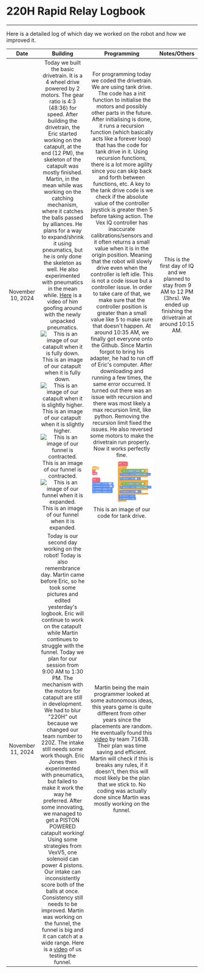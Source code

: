 # 220H Rapid Relay Logbook 
***
Here is a detailed log of which day we worked on the robot and how we improved it.

|       Date        |                                                                                                                                                                                                                                                                                                                                                                                                                                                                                                                                                                                                                                       Building                                                                                                                                                                                                                                                                                                                                                                                                                                                                                                                                                                                                                                       |                                                                                                                                                                                                                                                                                                                                                                                                                                                                                                                                                                                                                                                                                                                                                                                       Programming                                                                                                                                                                                                                                                                                                                                                                                                                                                                                                                                                                                                                                                                                                                                                                                        |                                                              Notes/Others                                                              |
|:-----------------:|:------------------------------------------------------------------------------------------------------------------------------------------------------------------------------------------------------------------------------------------------------------------------------------------------------------------------------------------------------------------------------------------------------------------------------------------------------------------------------------------------------------------------------------------------------------------------------------------------------------------------------------------------------------------------------------------------------------------------------------------------------------------------------------------------------------------------------------------------------------------------------------------------------------------------------------------------------------------------------------------------------------------------------------------------------------------------------------------------------------------------------------------------------------------------------------------------------------------------------------------------------------------------------------:|:----------------------------------------------------------------------------------------------------------------------------------------------------------------------------------------------------------------------------------------------------------------------------------------------------------------------------------------------------------------------------------------------------------------------------------------------------------------------------------------------------------------------------------------------------------------------------------------------------------------------------------------------------------------------------------------------------------------------------------------------------------------------------------------------------------------------------------------------------------------------------------------------------------------------------------------------------------------------------------------------------------------------------------------------------------------------------------------------------------------------------------------------------------------------------------------------------------------------------------------------------------------------------------------------------------------------------------------------------------------------------------------------------------------------------------------------------------------------------------------------------------------------------------------------------------------------------------------:|:--------------------------------------------------------------------------------------------------------------------------------------:|
| November 10, 2024 | Today we built the basic drivetrain. It is a 4 wheel drive powered by 2 motors. The gear ratio is 4:3 (48:36) for speed. After building the drivetrain, the Eric started working on the catapult, at the end (12 PM), the skeleton of the catapult was mostly finished. Martin, in the mean while was working on the catching mechanism, where it catches the balls passed by alliances. He plans for a way to expand/shrink it using pneumatics, but he is only done the skeleton as well. He also experimented with pneumatics in the mean while. [Here](https://youtube.com/shorts/G3R-JmqAIaA?feature=share) is a video of him goofing around with the newly unpacked pneumatics.  ![This is an image of our catapult when it is fully down.](resources/catapult_contracted.jpg) This is an image of our catapult when it is fully down. ![This is an image of our catapult when it is slightly higher.](resources/catapult_expanded.jpg) This is an image of our catapult when it is slightly higher. ![This is an image of our funnel is contracted.](resources/funnel_contracted.jpg) This is an image of our funnel is contracted. ![This is an image of our funnel when it is expanded.](resources/funnel_expanded.jpg) This is an image of our funnel when it is expanded. | For programming today we coded the drivetrain. We are using tank drive. The code has a init function to initialise the motors and possibly other parts in the future. After initialising is done, it runs a recursion function (which basically acts like a forever loop) that has the code for tank drive in it. Using recursion functions, there is a lot more agility since you can skip back and forth between functions, etc. A key to the tank drive code is we check if the absolute value of the controller joystick is greater then 5 before taking action. The Vex IQ controller has inaccurate calibrations/sensors and it often returns a small value when it is in the origin position. Meaning that the robot will slowly drive even when the controller is left idle. This is not a code issue but a controller issue. In order to take care of that, we make sure that the controller position is greater than a small value like 5 to make sure that doesn't happen. At around 10:35 AM, we finally got everyone onto the Github. Since Martin forgot to bring his adapter, he had to run off of Eric's computer. After downloading and running a few times, the same error occurred. It turned out there was an issue with recursion and there was most likely a max recursion limit, like python. Removing the recursion limit fixed the issues. He also reversed some motors to make the drivetrain run properly. Now it works perfectly fine. ![This is an image of our code for tank drive.](resources/tankdrive.png) This is an image of our code for tank drive. | This is the first day of IQ and we planned to stay from 9 AM to 12 PM (3hrs). We ended up finishing the drivetrain at around 10:15 AM. |
| November 11, 2024 |                                                                                                                Today is our second day working on the robot! Today is also remembrance day. Martin came before Eric, so he took some pictures and edited yesterday's logbook. Eric will continue to work on the catapult while Martin continues to struggle with the funnel. Today we plan for our session from 9:00 AM to 1:30 PM. The mechanism with the motors for catapult are still in development. We had to blur "220H" out because we changed our team number to 220Z. The intake still needs some work though. Eric Jones then experimented with pneumatics, but failed to make it work the way he preferred. After some innovating, we managed to get a PISTON POWERED catapult working! Using some strategies from VexV5, one solenoid can power 4 pistons. Our intake can inconsistently score both of the balls at once. Consistency still needs to be improved. Martin was working on the funnel, the funnel is big and it can catch at a wide range. Here is a [video](https://youtube.com/shorts/dzsKSxCLGt8?feature=share) of us testing the funnel.                                                                                                                |                                                                                                                                                                                                                                                                                                                                                                                                                                                                                                                                             Martin being the main programmer looked at some autonomous ideas, this years game is quite different from other years since the placements are random. He eventually found this [video](https://www.youtube.com/watch?v=M9IYBMD6cpQ) by team 7163B. Their plan was time saving and efficient. Martin will check if this is breaks any rules, if it doesn't, then this will most likely be the plan that we stick to. No coding was actually done since Martin was mostly working on the funnel.                                                                                                                                                                                                                                                                                                                                                                                                                                                                                                                                              |                                                                                                                                        |